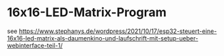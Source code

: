 # 16x16-LED-Matrix-Program
see https://www.stephanys.de/wordpress/2021/10/17/esp32-steuert-eine-16x16-led-matrix-als-daumenkino-und-laufschrift-mit-setup-ueber-webinterface-teil-1/
